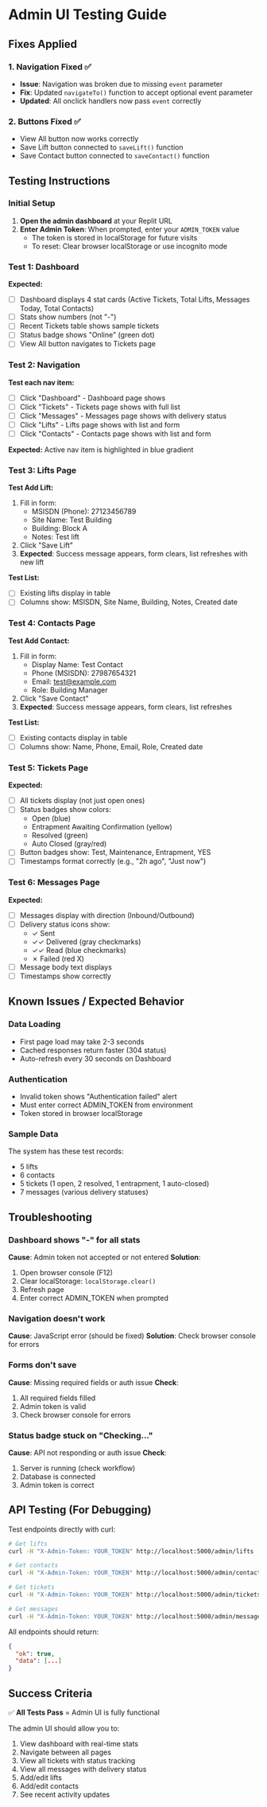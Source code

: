 # Admin UI Testing Guide

## Fixes Applied

### 1. Navigation Fixed ✅
- **Issue**: Navigation was broken due to missing `event` parameter
- **Fix**: Updated `navigateTo()` function to accept optional event parameter
- **Updated**: All onclick handlers now pass `event` correctly

### 2. Buttons Fixed ✅
- View All button now works correctly
- Save Lift button connected to `saveLift()` function
- Save Contact button connected to `saveContact()` function

## Testing Instructions

### Initial Setup
1. **Open the admin dashboard** at your Replit URL
2. **Enter Admin Token**: When prompted, enter your `ADMIN_TOKEN` value
   - The token is stored in localStorage for future visits
   - To reset: Clear browser localStorage or use incognito mode

### Test 1: Dashboard
**Expected:**
- [ ] Dashboard displays 4 stat cards (Active Tickets, Total Lifts, Messages Today, Total Contacts)
- [ ] Stats show numbers (not "-")
- [ ] Recent Tickets table shows sample tickets
- [ ] Status badge shows "Online" (green dot)
- [ ] View All button navigates to Tickets page

### Test 2: Navigation
**Test each nav item:**
- [ ] Click "Dashboard" - Dashboard page shows
- [ ] Click "Tickets" - Tickets page shows with full list
- [ ] Click "Messages" - Messages page shows with delivery status
- [ ] Click "Lifts" - Lifts page shows with list and form
- [ ] Click "Contacts" - Contacts page shows with list and form

**Expected:** Active nav item is highlighted in blue gradient

### Test 3: Lifts Page
**Test Add Lift:**
1. Fill in form:
   - MSISDN (Phone): 27123456789
   - Site Name: Test Building
   - Building: Block A
   - Notes: Test lift
2. Click "Save Lift"
3. **Expected**: Success message appears, form clears, list refreshes with new lift

**Test List:**
- [ ] Existing lifts display in table
- [ ] Columns show: MSISDN, Site Name, Building, Notes, Created date

### Test 4: Contacts Page
**Test Add Contact:**
1. Fill in form:
   - Display Name: Test Contact
   - Phone (MSISDN): 27987654321
   - Email: test@example.com
   - Role: Building Manager
2. Click "Save Contact"
3. **Expected**: Success message appears, form clears, list refreshes

**Test List:**
- [ ] Existing contacts display in table
- [ ] Columns show: Name, Phone, Email, Role, Created date

### Test 5: Tickets Page
**Expected:**
- [ ] All tickets display (not just open ones)
- [ ] Status badges show colors:
  - Open (blue)
  - Entrapment Awaiting Confirmation (yellow)
  - Resolved (green)
  - Auto Closed (gray/red)
- [ ] Button badges show: Test, Maintenance, Entrapment, YES
- [ ] Timestamps format correctly (e.g., "2h ago", "Just now")

### Test 6: Messages Page
**Expected:**
- [ ] Messages display with direction (Inbound/Outbound)
- [ ] Delivery status icons show:
  - ✓ Sent
  - ✓✓ Delivered (gray checkmarks)
  - ✓✓ Read (blue checkmarks)
  - ✗ Failed (red X)
- [ ] Message body text displays
- [ ] Timestamps show correctly

## Known Issues / Expected Behavior

### Data Loading
- First page load may take 2-3 seconds
- Cached responses return faster (304 status)
- Auto-refresh every 30 seconds on Dashboard

### Authentication
- Invalid token shows "Authentication failed" alert
- Must enter correct ADMIN_TOKEN from environment
- Token stored in browser localStorage

### Sample Data
The system has these test records:
- 5 lifts
- 6 contacts
- 5 tickets (1 open, 2 resolved, 1 entrapment, 1 auto-closed)
- 7 messages (various delivery statuses)

## Troubleshooting

### Dashboard shows "-" for all stats
**Cause**: Admin token not accepted or not entered
**Solution**: 
1. Open browser console (F12)
2. Clear localStorage: `localStorage.clear()`
3. Refresh page
4. Enter correct ADMIN_TOKEN when prompted

### Navigation doesn't work
**Cause**: JavaScript error (should be fixed)
**Solution**: Check browser console for errors

### Forms don't save
**Cause**: Missing required fields or auth issue
**Check**:
1. All required fields filled
2. Admin token is valid
3. Check browser console for errors

### Status badge stuck on "Checking..."
**Cause**: API not responding or auth issue
**Check**:
1. Server is running (check workflow)
2. Database is connected
3. Admin token is correct

## API Testing (For Debugging)

Test endpoints directly with curl:

```bash
# Get lifts
curl -H "X-Admin-Token: YOUR_TOKEN" http://localhost:5000/admin/lifts

# Get contacts
curl -H "X-Admin-Token: YOUR_TOKEN" http://localhost:5000/admin/contacts

# Get tickets
curl -H "X-Admin-Token: YOUR_TOKEN" http://localhost:5000/admin/tickets

# Get messages
curl -H "X-Admin-Token: YOUR_TOKEN" http://localhost:5000/admin/messages
```

All endpoints should return:
```json
{
  "ok": true,
  "data": [...]
}
```

## Success Criteria

✅ **All Tests Pass** = Admin UI is fully functional

The admin UI should allow you to:
1. View dashboard with real-time stats
2. Navigate between all pages
3. View all tickets with status tracking
4. View all messages with delivery status
5. Add/edit lifts
6. Add/edit contacts
7. See recent activity updates
